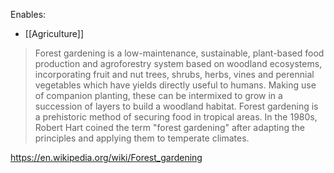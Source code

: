 Enables:
- [[Agriculture]]


> Forest gardening is a low-maintenance, sustainable, plant-based food production and agroforestry system based on woodland ecosystems, incorporating fruit and nut trees, shrubs, herbs, vines and perennial vegetables which have yields directly useful to humans. Making use of companion planting, these can be intermixed to grow in a succession of layers to build a woodland habitat. Forest gardening is a prehistoric method of securing food in tropical areas. In the 1980s, Robert Hart coined the term "forest gardening" after adapting the principles and applying them to temperate climates.


https://en.wikipedia.org/wiki/Forest_gardening